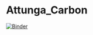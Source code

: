 # Attunga_Carbon
 
[![Binder](https://mybinder.org/badge_logo.svg)](https://mybinder.org/v2/gh/SamCurtis111/Attunga_Carbon/HEAD?urlpath=voila%2Frender%2FVoluntary_Carbon_Report.ipynb)
